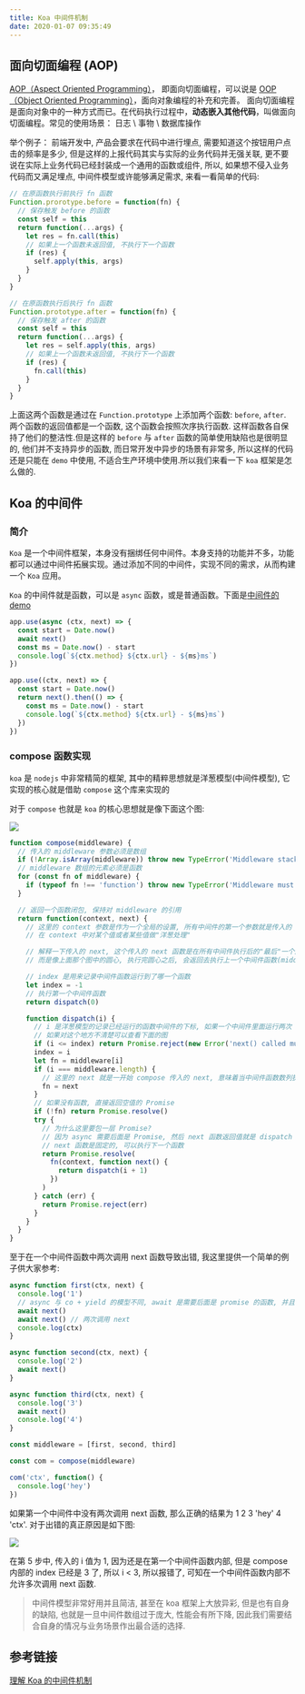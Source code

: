 ```yaml
---
title: Koa 中间件机制
date: 2020-01-07 09:35:49
---
```


## 面向切面编程 (AOP)

[AOP（Aspect Oriented Programming）](https://blog.csdn.net/qq_42539533/article/details/90551738)，
即面向切面编程，可以说是 [OOP（Object Oriented Programming）](https://github.com/oakland/Vanilla-JS-Practice/blob/master/11-learnOOPfromCircles.js/0-%E5%BD%BB%E5%BA%95%E7%90%86%E8%A7%A3JS%E4%B8%AD%E9%9D%A2%E5%90%91%E5%AF%B9%E8%B1%A1%EF%BC%88%E5%89%8D%E8%A8%80%EF%BC%89.md)，面向对象编程的补充和完善。
面向切面编程是面向对象中的一种方式而已。在代码执行过程中，**动态嵌入其他代码**，叫做面向切面编程。常见的使用场景：
日志 \ 事物 \ 数据库操作

举个例子：
前端开发中, 产品会要求在代码中进行埋点, 需要知道这个按钮用户点击的频率是多少, 但是这样的上报代码其实与实际的业务代码并无强关联, 更不要说在实际上业务代码已经封装成一个通用的函数或组件,
所以, 如果想不侵入业务代码而又满足埋点, 中间件模型或许能够满足需求, 来看一看简单的代码:

```js
// 在原函数执行前执行 fn 函数
Function.prorotype.before = function(fn) {
  // 保存触发 before 的函数
  const self = this
  return function(...args) {
    let res = fn.call(this)
    // 如果上一个函数未返回值, 不执行下一个函数
    if (res) {
      self.apply(this, args)
    }
  }
}

// 在原函数执行后执行 fn 函数
Function.prototype.after = function(fn) {
  // 保存触发 after 的函数
  const self = this
  return function(...args) {
    let res = self.apply(this, args)
    // 如果上一个函数未返回值, 不执行下一个函数
    if (res) {
      fn.call(this)
    }
  }
}
```

上面这两个函数是通过在 `Function.prototype` 上添加两个函数: `before`, `after`. 两个函数的返回值都是一个函数, 这个函数会按照次序执行函数.
这样函数各自保持了他们的整洁性.但是这样的 `before` 与 `after` 函数的简单使用缺陷也是很明显的, 他们并不支持异步的函数, 而日常开发中异步的场景有非常多, 所以这样的代码还是只能在 `demo` 中使用,
不适合生产环境中使用.所以我们来看一下 `koa` 框架是怎么做的.

## Koa 的中间件

### 简介

`Koa` 是一个中间件框架，本身没有捆绑任何中间件。本身支持的功能并不多，功能都可以通过中间件拓展实现。通过添加不同的中间件，实现不同的需求，从而构建一个 `Koa` 应用。

`Koa` 的中间件就是函数，可以是 `async` 函数，或是普通函数。下面是[中间件的 demo](https://github.com/koajs/koa)

```js
app.use(async (ctx, next) => {
  const start = Date.now()
  await next()
  const ms = Date.now() - start
  console.log(`${ctx.method} ${ctx.url} - ${ms}ms`)
})

app.use((ctx, next) => {
  const start = Date.now()
  return next().then(() => {
    const ms = Date.now() - start
    console.log(`${ctx.method} ${ctx.url} - ${ms}ms`)
  })
})
```

### compose 函数实现

`koa` 是 `nodejs` 中非常精简的框架, 其中的精粹思想就是洋葱模型(中间件模型), 它实现的核心就是借助 `compose` 这个库来实现的

对于 `compose` 也就是 `koa` 的核心思想就是像下面这个图:

![](https://gitee.com/alvin0216/cdn/raw/master/img/node/koa-onion.png)

```js
function compose(middleware) {
  // 传入的 middleware 参数必须是数组
  if (!Array.isArray(middleware)) throw new TypeError('Middleware stack must be an array!')
  // middleware 数组的元素必须是函数
  for (const fn of middleware) {
    if (typeof fn !== 'function') throw new TypeError('Middleware must be composed of functions!')
  }

  // 返回一个函数闭包, 保持对 middleware 的引用
  return function(context, next) {
    // 这里的 context 参数是作为一个全局的设置, 所有中间件的第一个参数就是传入的 context, 这样可以
    // 在 context 中对某个值或者某些值做"洋葱处理"

    // 解释一下传入的 next, 这个传入的 next 函数是在所有中间件执行后的"最后"一个函数, 这里的"最后"并不是真正的最后,
    // 而是像上面那个图中的圆心, 执行完圆心之后, 会返回去执行上一个中间件函数(middleware[length - 1])剩下的逻辑

    // index 是用来记录中间件函数运行到了哪一个函数
    let index = -1
    // 执行第一个中间件函数
    return dispatch(0)

    function dispatch(i) {
      // i 是洋葱模型的记录已经运行的函数中间件的下标, 如果一个中间件里面运行两次 next, 那么 i 是会比 index 小的.
      // 如果对这个地方不清楚可以查看下面的图
      if (i <= index) return Promise.reject(new Error('next() called multiple times'))
      index = i
      let fn = middleware[i]
      if (i === middleware.length) {
        // 这里的 next 就是一开始 compose 传入的 next, 意味着当中间件函数数列执行完后, 执行这个 next 函数, 即圆心
        fn = next
      }
      // 如果没有函数, 直接返回空值的 Promise
      if (!fn) return Promise.resolve()
      try {
        // 为什么这里要包一层 Promise?
        // 因为 async 需要后面是 Promise, 然后 next 函数返回值就是 dispatch 函数的返回值, 所以运行 async next(); 需要 next 包一层 Promise
        // next 函数是固定的, 可以执行下一个函数
        return Promise.resolve(
          fn(context, function next() {
            return dispatch(i + 1)
          })
        )
      } catch (err) {
        return Promise.reject(err)
      }
    }
  }
}
```

至于在一个中间件函数中两次调用 next 函数导致出错, 我这里提供一个简单的例子供大家参考:

```js
async function first(ctx, next) {
  console.log('1')
  // async 与 co + yield 的模型不同, await 是需要后面是 promise 的函数, 并且自己执行一次, 而 co 是自己拿到 value 然后帮你自动执行.
  await next()
  await next() // 两次调用 next
  console.log(ctx)
}

async function second(ctx, next) {
  console.log('2')
  await next()
}

async function third(ctx, next) {
  console.log('3')
  await next()
  console.log('4')
}

const middleware = [first, second, third]

const com = compose(middleware)

com('ctx', function() {
  console.log('hey')
})
```

如果第一个中间件中没有两次调用 next 函数, 那么正确的结果为 1 2 3 'hey' 4 'ctx'. 对于出错的真正原因是如下图:

![](https://gitee.com/alvin0216/cdn/raw/master/img/node/koa-middleware-demo.png)

在第 5 步中, 传入的 i 值为 1, 因为还是在第一个中间件函数内部, 但是 compose 内部的 index 已经是 3 了, 所以 i < 3, 所以报错了, 可知在一个中间件函数内部不允许多次调用 next 函数.

> 中间件模型非常好用并且简洁, 甚至在 koa 框架上大放异彩, 但是也有自身的缺陷, 也就是一旦中间件数组过于庞大, 性能会有所下降, 因此我们需要结合自身的情况与业务场景作出最合适的选择.

## 参考链接

[理解 Koa 的中间件机制](https://github.com/zhangxiang958/zhangxiang958.github.io/issues/34)

